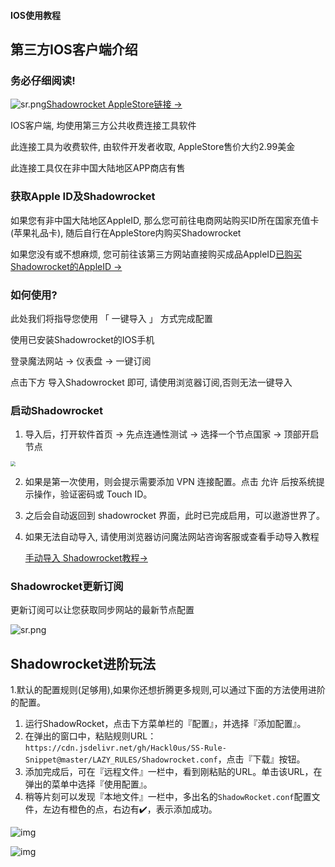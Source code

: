 #### IOS使用教程

## 第三方IOS客户端介绍          

### 务必仔细阅读!

![sr.png](https://i.loli.net/2020/11/01/Xa2sqzmyhLxiISJ.png)[Shadowrocket AppleStore链接 ->](https://apps.apple.com/us/app/shadowrocket/id932747118)

IOS客户端, 均使用第三方公共收费连接工具软件

此连接工具为收费软件, 由软件开发者收取, AppleStore售价大约2.99美金

此连接工具仅在非中国大陆地区APP商店有售

### 获取Apple ID及Shadowrocket

如果您有非中国大陆地区AppleID, 那么您可前往电商网站购买ID所在国家充值卡(苹果礼品卡), 随后自行在AppleStore内购买Shadowrocket

如果您没有或不想麻烦, 您可前往该第三方网站直接购买成品AppleID[已购买Shadowrocket的AppleID ->](https://www.az200777.win/)

### 如何使用?

此处我们将指导您使用 「 一键导入 」 方式完成配置

使用已安装Shadowrocket的IOS手机

登录魔法网站 -> 仪表盘 -> 一键订阅

点击下方 导入Shadowrocket 即可,
请使用浏览器订阅,否则无法一键导入

### 启动Shadowrocket

1. 导入后，打开软件首页 -> 先点连通性测试 -> 选择一个节点国家 -> 顶部开启节点

<img src="https://s1.locimg.com/2023/06/19/33c367b55b021.jpg" style="zoom: 50%;" />



2. 如果是第一次使用，则会提示需要添加 VPN 连接配置。点击 允许 后按系统提示操作，验证密码或 Touch ID。



3. 之后会自动返回到 shadowrocket 界面，此时已完成启用，可以遨游世界了。

4. 如果无法自动导入, 请使用浏览器访问魔法网站咨询客服或查看手动导入教程

   [手动导入 Shadowrocket教程->](https://github.com/kanzhenxiang/mofa/blob/main/%E8%8B%B9%E6%9E%9C%E6%89%8B%E6%9C%BA%E7%AB%AFShadowrocket%E6%89%8B%E5%8A%A8%E5%AF%BC%E5%85%A5%E6%95%99%E7%A8%8B.md)





### Shadowrocket更新订阅

更新订阅可以让您获取同步网站的最新节点配置

![sr.png](https://files.gitbook.com/v0/b/gitbook-legacy-files/o/assets%2F-M7znwxymXBX83heMKym%2F-M_3yAkFC2-VfZ6MA1iK%2F-M_3yUGDU-OD8EU9PI-n%2Fimage.png?alt=media&token=39dd4887-b8ee-4541-97b9-5d89402f9bca)



## Shadowrocket进阶玩法

​	1.默认的配置规则(足够用),如果你还想折腾更多规则,可以通过下面的方法使用进阶的配置。

1. 运行ShadowRocket，点击下方菜单栏的『配置』，并选择『添加配置』。
2. 在弹出的窗口中，粘贴规则URL：`https://cdn.jsdelivr.net/gh/Hackl0us/SS-Rule-Snippet@master/LAZY_RULES/Shadowrocket.conf`，点击『下载』按钮。
3. 添加完成后，可在『远程文件』一栏中，看到刚粘贴的URL。单击该URL，在弹出的菜单中选择『使用配置』。
4. 稍等片刻可以发现『本地文件』一栏中，多出名的`ShadowRocket.conf`配置文件，左边有橙色的点，右边有✔️，表示添加成功。 



![img](assets/spaces%252F-M7znwxymXBX83heMKym%252Fuploads%252Fcm1HKPv6JjP53e9BaXBn%252FWeChatd82f02845ea8911f587ddb6bec5fa51f.png)





![img](assets/spaces%252F-M7znwxymXBX83heMKym%252Fuploads%252F2QlSQq7ziTRx1x5FmrQ3%252Fimage.png)
